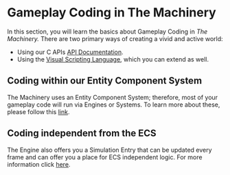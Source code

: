 # Gameplay Coding in The Machinery

In this section, you will learn the basics about Gameplay Coding in *The Machinery.* There are two primary ways of creating a vivid and active world:

- Using our C APIs [API Documentation]({{docs}}apidoc.html).
- Using the [Visual Scripting Language]({{base_url}}editing_workflows/visual-scripting.html), which you can extend as well.

## Coding within our Entity Component System

The Machinery uses an Entity Component System; therefore, most of your gameplay code will run via Engines or Systems. To learn more about these, please follow this [link]({{base_url}}/gameplay_coding/ecs/index.html).

## Coding independent from the ECS

The Engine also offers you a Simulation Entry that can be updated every frame and can offer you a place for ECS independent logic. For more information click [here]({{base_url}}gameplay_coding/simulate_entry.html).